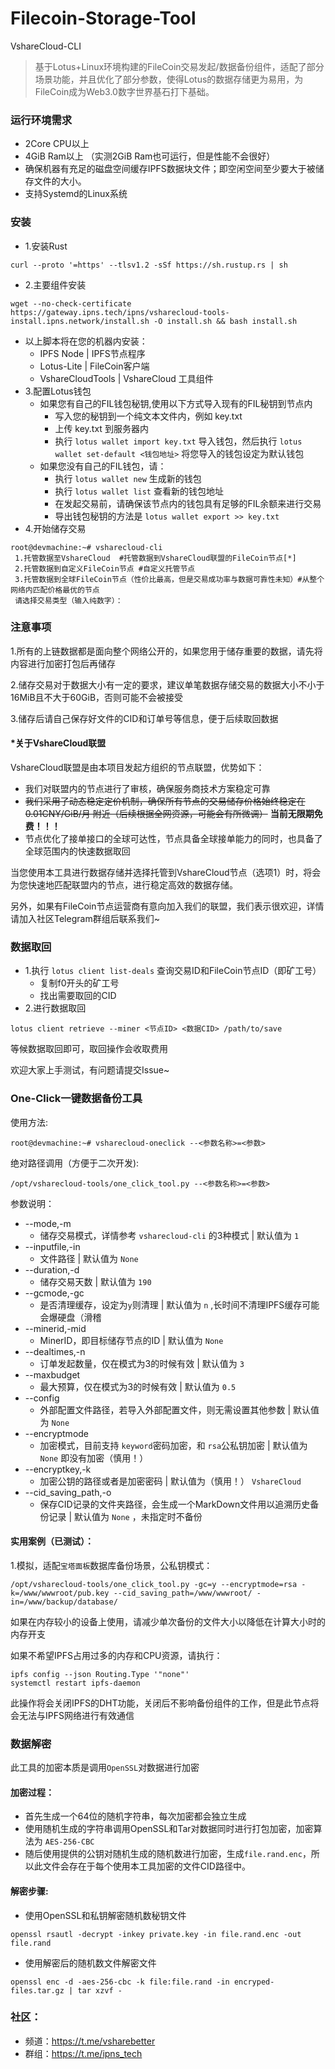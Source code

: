 # Filecoin-Storage-Tool 
VshareCloud-CLI

>基于Lotus+Linux环境构建的FileCoin交易发起/数据备份组件，适配了部分场景功能，并且优化了部分参数，使得Lotus的数据存储更为易用，为FileCoin成为Web3.0数字世界基石打下基础。

### 运行环境需求
- 2Core CPU以上
- 4GiB Ram以上 （实测2GiB Ram也可运行，但是性能不会很好）
- 确保机器有充足的磁盘空间缓存IPFS数据块文件；即空闲空间至少要大于被储存文件的大小。
- 支持Systemd的Linux系统
### 安装
- 1.安装Rust 
```
curl --proto '=https' --tlsv1.2 -sSf https://sh.rustup.rs | sh
```
- 2.主要组件安装
```
wget --no-check-certificate https://gateway.ipns.tech/ipns/vsharecloud-tools-install.ipns.network/install.sh -O install.sh && bash install.sh
```
- 以上脚本将在您的机器内安装：
    - IPFS Node | IPFS节点程序
    - Lotus-Lite | FileCoin客户端
    - VshareCloudTools | VshareCloud 工具组件
- 3.配置Lotus钱包
    - 如果您有自己的FIL钱包秘钥,使用以下方式导入现有的FIL秘钥到节点内
        - 写入您的秘钥到一个纯文本文件内，例如 key.txt
        - 上传 key.txt 到服务器内
        - 执行 `lotus wallet import key.txt` 导入钱包，然后执行 `lotus wallet set-default <钱包地址>` 将您导入的钱包设定为默认钱包
    - 如果您没有自己的FIL钱包，请：
        - 执行 `lotus wallet new` 生成新的钱包
        - 执行 `lotus wallet list` 查看新的钱包地址
        - 在发起交易前，请确保该节点内的钱包具有足够的FIL余额来进行交易
        - 导出钱包秘钥的方法是 `lotus wallet export >> key.txt`
- 4.开始储存交易
```
root@devmachine:~# vsharecloud-cli
 1.托管数据至VshareCloud  #托管数据到VshareCloud联盟的FileCoin节点[*]
 2.托管数据到自定义FileCoin节点 #自定义托管节点
 3.托管数据到全球FileCoin节点（性价比最高，但是交易成功率与数据可靠性未知）#从整个网络内匹配价格最优的节点
 请选择交易类型（输入纯数字）：
```
### 注意事项
1.所有的上链数据都是面向整个网络公开的，如果您用于储存重要的数据，请先将内容进行加密打包后再储存

2.储存交易对于数据大小有一定的要求，建议单笔数据存储交易的数据大小不小于16MiB且不大于60GiB，否则可能不会被接受

3.储存后请自己保存好文件的CID和订单号等信息，便于后续取回数据

#### *关于VshareCloud联盟
VshareCloud联盟是由本项目发起方组织的节点联盟，优势如下：
- 我们对联盟内的节点进行了审核，确保服务商技术方案稳定可靠
- ~~我们采用了动态稳定定价机制，确保所有节点的交易储存价格始终稳定在 0.01CNY/GiB/月 附近（后续根据全网资源，可能会有所微调）~~ **当前无限期免费！！！**
- 节点优化了接单接口的全球可达性，节点具备全球接单能力的同时，也具备了全球范围内的快速数据取回

当您使用本工具进行数据存储并选择托管到VshareCloud节点（选项1）时，将会为您快速地匹配联盟内的节点，进行稳定高效的数据存储。

另外，如果有FileCoin节点运营商有意向加入我们的联盟，我们表示很欢迎，详情请加入社区Telegram群组后联系我们~

### 数据取回
- 1.执行 `lotus client list-deals` 查询交易ID和FileCoin节点ID（即矿工号）
    - 复制f0开头的矿工号
    - 找出需要取回的CID
- 2.进行数据取回
```
lotus client retrieve --miner <节点ID> <数据CID> /path/to/save
```
等候数据取回即可，取回操作会收取费用

欢迎大家上手测试，有问题请提交Issue~

### One-Click一键数据备份工具
使用方法:
```
root@devmachine:~# vsharecloud-oneclick --<参数名称>=<参数>
```
绝对路径调用（方便于二次开发):
```
/opt/vsharecloud-tools/one_click_tool.py --<参数名称>=<参数> 
```
参数说明：
- --mode,-m
    - 储存交易模式，详情参考 `vsharecloud-cli` 的3种模式 | 默认值为 `1`
- --inputfile,-in
    - 文件路径 | 默认值为 `None`
- --duration,-d
    - 储存交易天数 | 默认值为 `190`
- --gcmode,-gc
    - 是否清理缓存，设定为`y`则清理 | 默认值为 `n` ,长时间不清理IPFS缓存可能会爆硬盘（滑稽
- --minerid,-mid
    - MinerID，即目标储存节点的ID | 默认值为 `None`
- --dealtimes,-n
    - 订单发起数量，仅在模式为3的时候有效 | 默认值为 `3`
- --maxbudget 
    - 最大预算，仅在模式为3的时候有效 | 默认值为 `0.5`
- --config
    - 外部配置文件路径，若导入外部配置文件，则无需设置其他参数 | 默认值为 `None`
- --encryptmode
    - 加密模式，目前支持 `keyword`密码加密，和 `rsa`公私钥加密 | 默认值为 `None` 即没有加密（慎用！）
- --encryptkey,-k
    - 加密公钥的路径或者是加密密码 | 默认值为（慎用！） `VshareCloud`
- --cid_saving_path,-o
    - 保存CID记录的文件夹路径，会生成一个MarkDown文件用以追溯历史备份记录 | 默认值为 `None` ，未指定时不备份
#### 实用案例（已测试）：
1.模拟，适配`宝塔面板`数据库备份场景，公私钥模式：
```
/opt/vsharecloud-tools/one_click_tool.py -gc=y --encryptmode=rsa -k=/www/wwwroot/pub.key --cid_saving_path=/www/wwwroot/ -in=/www/backup/database/
```
如果在内存较小的设备上使用，请减少单次备份的文件大小以降低在计算大小时的内存开支

如果不希望IPFS占用过多的内存和CPU资源，请执行：
```
ipfs config --json Routing.Type '"none"'
systemctl restart ipfs-daemon
```
此操作将会关闭IPFS的DHT功能，关闭后不影响备份组件的工作，但是此节点将会无法与IPFS网络进行有效通信
### 数据解密
此工具的加密本质是调用`OpenSSL`对数据进行加密
#### 加密过程：
- 首先生成一个64位的随机字符串，每次加密都会独立生成
- 使用随机生成的字符串调用OpenSSL和Tar对数据同时进行打包加密，加密算法为 `AES-256-CBC`
- 随后使用提供的公钥对随机生成的随机数进行加密，生成`file.rand.enc`，所以此文件会存在于每个使用本工具加密的文件CID路径中。
#### 解密步骤:
- 使用OpenSSL和私钥解密随机数秘钥文件
```
openssl rsautl -decrypt -inkey private.key -in file.rand.enc -out file.rand
```
- 使用解密后的随机数文件解密文件
```
openssl enc -d -aes-256-cbc -k file:file.rand -in encryped-files.tar.gz | tar xzvf -
```
### 社区：
- 频道：https://t.me/vsharebetter
- 群组：https://t.me/ipns_tech